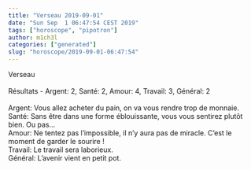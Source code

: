 ```yaml
---
title: "Verseau 2019-09-01"
date: "Sun Sep  1 06:47:54 CEST 2019"
tags: ["horoscope", "pipotron"]
author: m1ch3l
categories: ["generated"]
slug: "horoscope/2019-09-01-06:47:54"
---
```


Verseau<br>
<br>
Résultats - Argent: 2, Santé: 2, Amour: 4, Travail: 3, Général: 2<br>
<br>
Argent:  Vous allez acheter du pain, on va vous rendre trop de monnaie. <br>
Santé:   Sans être dans une forme éblouissante, vous vous sentirez plutôt bien. Ou pas...<br>
Amour:   Ne tentez pas l’impossible, il n’y aura pas de miracle. C’est le moment de garder le sourire !<br>
Travail: Le travail sera laborieux. <br>
Général: L’avenir vient en petit pot.<br>
